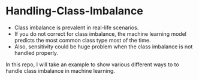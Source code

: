 # Handling-Class-Imbalance

- Class imbalance is prevalent in real-life scenarios. 
- If you do not correct for class imbalance, the machine learning model predicts the most common class type most of the time. 
- Also, sensitivity could be huge problem when the class imbalance is not handled properly. 

In this repo, I will take an example to show various different ways to to handle class imbalance in machine learning.
